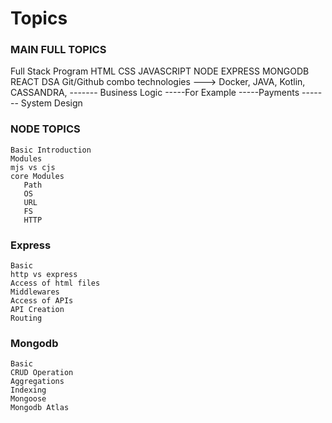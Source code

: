 # Topics

### MAIN FULL TOPICS

Full Stack Program
  HTML
  CSS
  JAVASCRIPT
  NODE
  EXPRESS
  MONGODB
  REACT
  DSA
  Git/Github
  combo technologies ---> Docker, JAVA, Kotlin, CASSANDRA,
                     ------- Business Logic -----For Example -----Payments
                     ------- System Design

### NODE TOPICS

    Basic Introduction
    Modules
    mjs vs cjs
    core Modules
       Path
       OS
       URL
       FS
       HTTP

### Express

    Basic
    http vs express
    Access of html files
    Middlewares
    Access of APIs
    API Creation
    Routing

### Mongodb

    Basic
    CRUD Operation
    Aggregations
    Indexing
    Mongoose
    Mongodb Atlas
